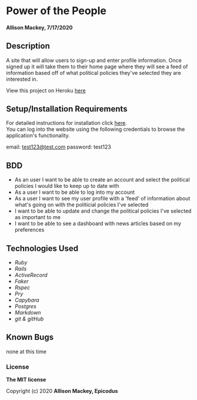 # Power of the People

#### Allison Mackey, 7/17/2020

## Description
A site that will allow users to sign-up and enter profile information. Once signed up it will take them to their home page where they will see a feed of information based off of what political policies they've selected they are interested in. 

View this project on Heroku [here]()

## Setup/Installation Requirements
For detailed instructions for installation click [here](INSTALL.md).
<br>
You can log into the website using the following credentials to browse the application's functionality. 

email: test123@test.com
password: test123

## BDD
* As an user I want to be able to create an account and select the political policies I would like to keep up to date with 
* As a user I want to be able to log into my account 
* As a user I want to see my user profile with a 'feed' of information about what's going on with the politicial policies I've selected
* I want to be able to update and change the political policies I've selected as important to me
* I want to be able to see a dashboard with news articles based on my preferences

## Technologies Used
* _Ruby_
* _Rails_
* _ActiveRecord_
* _Faker_
* _Rspec_
* _Pry_
* _Capybara_
* _Postgres_
* _Markdown_
* _git & gitHub_

## Known Bugs

none at this time

### License

**The MIT license**

Copyright (c) 2020 **Allison Mackey, Epicodus**
